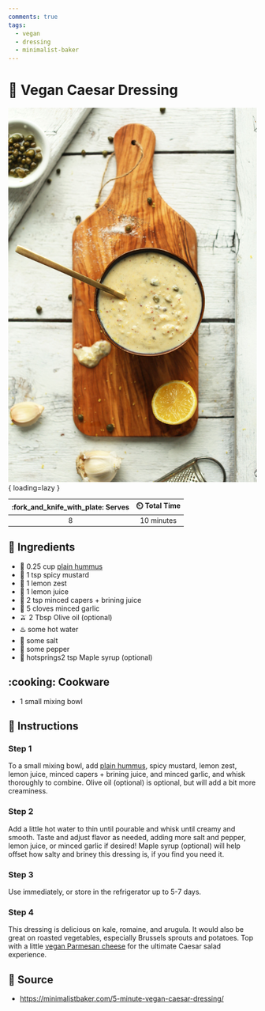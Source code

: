 ```yaml
---
comments: true
tags:
  - vegan
  - dressing
  - minimalist-baker
---
```

# :green_salad: Vegan Caesar Dressing

![Vegan Caesar Dressing][1]{ loading=lazy }

| :fork_and_knife_with_plate: Serves | :timer_clock: Total Time |
|:----------------------------------:|:-----------------------: |
| 8 | 10 minutes |

## :salt: Ingredients

- :falafel: 0.25 cup [plain hummus][2]
- :hotdog: 1 tsp spicy mustard
- :lemon: 1 lemon zest
- :lemon: 1 lemon juice
- :sponge: 2 tsp minced capers + brining juice
- :garlic: 5 cloves minced garlic
- :olive: 2 Tbsp Olive oil (optional)
- :hotsprings: some hot water
- :salt: some salt
- :salt: some pepper
- :maple_leaf: hotsprings2 tsp Maple syrup (optional)

## :cooking: Cookware

- 1 small mixing bowl

## :pencil: Instructions

### Step 1

To a small mixing bowl, add [plain hummus][2], spicy mustard, lemon zest, lemon juice, minced capers + brining juice,
and minced garlic, and whisk thoroughly to combine. Olive oil (optional) is optional, but will add a bit more
creaminess.

### Step 2

Add a little hot water to thin until pourable and whisk until creamy and smooth. Taste and adjust flavor as needed,
adding more salt and pepper, lemon juice, or minced garlic if desired! Maple syrup (optional) will help offset how salty
and briney this dressing is, if you find you need it.

### Step 3

Use immediately, or store in the refrigerator up to 5-7 days.

### Step 4

This dressing is delicious on kale, romaine, and arugula. It would also be great on roasted vegetables, especially
Brussels sprouts and potatoes. Top with a little [vegan Parmesan cheese][3] for the ultimate Caesar salad experience.

## :link: Source

- <https://minimalistbaker.com/5-minute-vegan-caesar-dressing/>

[1]: <../assets/images/vegan-caesar-dressing.jpg>
[2]: <./hummus.md>
[3]: <../ingredients/vegan-parmesan.md>
